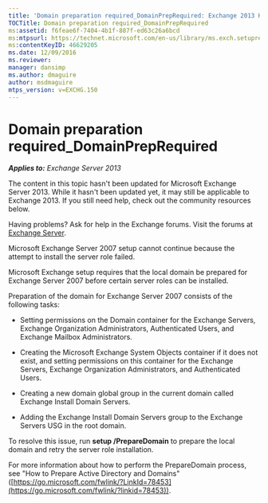 ```yaml
---
title: 'Domain preparation required_DomainPrepRequired: Exchange 2013 Help'
TOCTitle: Domain preparation required_DomainPrepRequired
ms:assetid: f6feae6f-7404-4b1f-887f-ed63c26a6bcd
ms:mtpsurl: https://technet.microsoft.com/en-us/library/ms.exch.setupreadiness.domainpreprequired(v=EXCHG.150)
ms:contentKeyID: 46629205
ms.date: 12/09/2016
ms.reviewer: 
manager: dansimp
ms.author: dmaguire
author: msdmaguire
mtps_version: v=EXCHG.150
---
```


# Domain preparation required\_DomainPrepRequired

_**Applies to:** Exchange Server 2013_

The content in this topic hasn't been updated for Microsoft Exchange Server 2013. While it hasn't been updated yet, it may still be applicable to Exchange 2013. If you still need help, check out the community resources below.

Having problems? Ask for help in the Exchange forums. Visit the forums at [Exchange Server](https://go.microsoft.com/fwlink/p/?linkid=60612).

Microsoft Exchange Server 2007 setup cannot continue because the attempt to install the server role failed.

Microsoft Exchange setup requires that the local domain be prepared for Exchange Server 2007 before certain server roles can be installed.

Preparation of the domain for Exchange Server 2007 consists of the following tasks:

  - Setting permissions on the Domain container for the Exchange Servers, Exchange Organization Administrators, Authenticated Users, and Exchange Mailbox Administrators.

  - Creating the Microsoft Exchange System Objects container if it does not exist, and setting permissions on this container for the Exchange Servers, Exchange Organization Administrators, and Authenticated Users.

  - Creating a new domain global group in the current domain called Exchange Install Domain Servers.

  - Adding the Exchange Install Domain Servers group to the Exchange Servers USG in the root domain.

To resolve this issue, run **setup /PrepareDomain** to prepare the local domain and retry the server role installation.

For more information about how to perform the PrepareDomain process, see "How to Prepare Active Directory and Domains" ([https://go.microsoft.com/fwlink/?LinkId=78453](https://go.microsoft.com/fwlink/?linkid=78453)).
